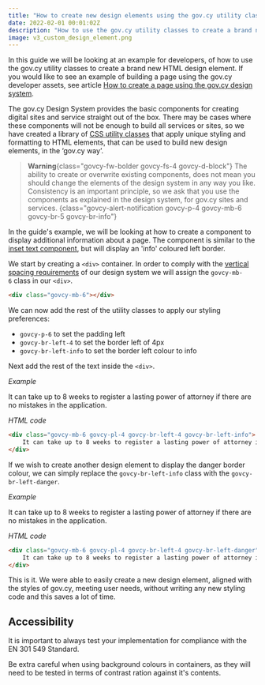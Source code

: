 ```yaml
---
title: "How to create new design elements using the gov.cy utility classes"
date: 2022-02-01 00:01:02Z
description: "How to use the gov.cy utility classes to create a brand new HTML design element."
image: v3_custom_design_element.png
---
```


In this guide we will be looking at an example for developers, of how to use the gov.cy utility classes to create a brand new HTML design element. If you would like to see an example of building a page using the gov.cy developer assets, see article [How to create a page using the gov.cy design system](../create_a_page).

The gov.cy Design System provides the basic components for creating digital sites and service straight out of the box. There may be cases where these components will not be enough to build all services or sites, so we have created a library of [CSS utility classes](../../css_utilities) that apply unique styling and formatting to HTML elements, that can be used to build new design elements, in the ‘gov.cy way’.

> **Warning**{class="govcy-fw-bolder govcy-fs-4 govcy-d-block"}
>The ability to create or overwrite existing components, does not mean you should change the elements of the design system in any way you like. Consistency is an important principle, so we ask that you use the components as explained in the design system, for gov.cy sites and services.
{class="govcy-alert-notification govcy-p-4 govcy-mb-6 govcy-br-5 govcy-br-info"}

In the guide's example, we will be looking at how to create a component to display additional information about a page. The component is similar to the [inset text component](../../components/inset_text/), but will display an 'info' coloured left border.

We start by creating a `<div>` container. In order to comply with the [vertical spacing requirements](../../styles/vertical_spacing/#custom-components) of our design system we will assign the `govcy-mb-6` class in our `<div>`.

```html
<div class="govcy-mb-6"></div>
```

We can now add the rest of the utility classes to apply our styling preferences:
- `govcy-p-6` to set the padding left
- `govcy-br-left-4` to set the border left of 4px
- `govcy-br-left-info` to set the border left colour to info

Next add the rest of the text inside the `<div>`.

*Example*
<div class="govcy-container govcy-p-4 govcy-br-1 govcy-br-standard govcy-mb-4">
<div class="govcy-mb-6 govcy-pl-4 govcy-br-left-4 govcy-br-left-info">
    It can take up to 8 weeks to register a lasting power of attorney if there are no mistakes in the application.
</div>
</div>

*HTML code*
```html
<div class="govcy-mb-6 govcy-pl-4 govcy-br-left-4 govcy-br-left-info">
    It can take up to 8 weeks to register a lasting power of attorney if there are no mistakes in the application.
</div>
```
If we wish to create another design element to display the danger border colour, we can simply replace the `govcy-br-left-info` class with the `govcy-br-left-danger`.

*Example*
<div class="govcy-container govcy-p-4 govcy-br-1 govcy-br-standard govcy-mb-4">
<div class="govcy-mb-6 govcy-pl-4 govcy-br-left-4 govcy-br-left-danger">
    It can take up to 8 weeks to register a lasting power of attorney if there are no mistakes in the application.
</div>
</div>

*HTML code*
```html
<div class="govcy-mb-6 govcy-pl-4 govcy-br-left-4 govcy-br-left-danger">
    It can take up to 8 weeks to register a lasting power of attorney if there are no mistakes in the application.
</div>
```

This is it. We were able to easily create a new design element, aligned with the styles of gov.cy, meeting user needs, without writing any new styling code and this saves a lot of time.

## Accessibility
It is important to always test your implementation for compliance with the EN 301 549 Standard. 

Be extra careful when using background colours in containers, as they will need to be tested in terms of contrast ration against it's contents. 
